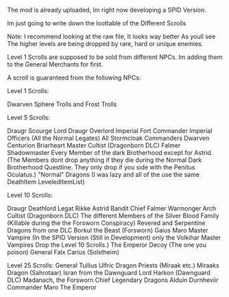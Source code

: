 The mod is already uploaded, Im right now developing a SPID Version.

Im just going to write down the loottable of the Different Scrolls

Note: I recommend looking at the raw file, It looks way better
As youll see The higher levels are being dropped by rare, hard or unique enemies.

Level 1 Scrolls are supposed to be sold from different NPCs. Im adding them to the General Merchants for first.


A scroll is guaranteed from the following NPCs:


Level 1 Scrolls:

  Dwarven Sphere
  Trolls and Frost Trolls

Level 5 Scrolls:

  Draugr Scourge Lord
  Draugr Overlord
  Imperial Fort Commander
  Imperial Officers (All the Normal Legates)
  All Stormcloak Commanders
  Dwarven Centurion
  Briarheart
  Master Cultist (Dragonborn DLC)
  Falmer Shadowmaster
  Every Member of the dark Brotherhood except for Astrid. (The Members dont drop anything if they die during the Normal Dark Brotherhood Questline. They only drop if you side with the Penitus Oculatus.)
  "Normal" Dragons (I was lazy and all of the use the same DeathItem LeveledItemList)

Level 10 Scrolls:

  Draugr Deathlord
  Legat Rikke
  Astrid
  Bandit Chief
  Falmer Warmonger
  Arch Cultist (Dragonborn DLC)
  The different Members of the Silver Blood Family (Killable during the the Forsworn Conspiracy)
  Revered and Serpentine Dragons from one DLC
  Borkul the Beast (Forsworn)
  Gaius Maro
  Master Vampire (In the SPID Version (Still in Development) only the Volkihar Master Vampires Drop the Level 10 Scrolls.)
  The Emperor Decoy (The one you poison)
  General Falx Carius (Solstheim)
 
Level 25 Scrolls:
  General Tullius
  Ulfric
  Dragon Priests (Miraak etc.)
  Miraaks Dragon (Sahrotaar)
  Isran from the Dawnguard
  Lord Harkon (Dawnguard DLC)
  Madanach, the Forsworn Chief
  Legendary Dragons
  Alduin
  Durnheviir
  Commander Maro
  The Emperor
